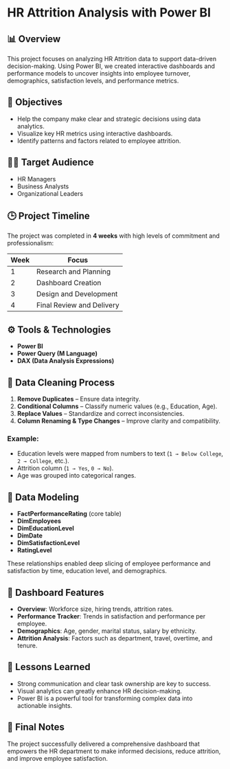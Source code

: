
# HR Attrition Analysis with Power BI

## 📊 Overview

This project focuses on analyzing HR Attrition data to support data-driven decision-making. Using Power BI, we created interactive dashboards and performance models to uncover insights into employee turnover, demographics, satisfaction levels, and performance metrics.

## 🎯 Objectives

- Help the company make clear and strategic decisions using data analytics.
- Visualize key HR metrics using interactive dashboards.
- Identify patterns and factors related to employee attrition.

## 🧑‍💼 Target Audience

- HR Managers
- Business Analysts
- Organizational Leaders

## 🕒 Project Timeline

The project was completed in **4 weeks** with high levels of commitment and professionalism:

| Week | Focus                      |
|------|----------------------------|
| 1    | Research and Planning      |
| 2    | Dashboard Creation         |
| 3    | Design and Development     |
| 4    | Final Review and Delivery  |

## ⚙️ Tools & Technologies

- **Power BI**
- **Power Query (M Language)**
- **DAX (Data Analysis Expressions)**

## 🧹 Data Cleaning Process

1. **Remove Duplicates** – Ensure data integrity.
2. **Conditional Columns** – Classify numeric values (e.g., Education, Age).
3. **Replace Values** – Standardize and correct inconsistencies.
4. **Column Renaming & Type Changes** – Improve clarity and compatibility.

### Example:
- Education levels were mapped from numbers to text (`1 → Below College`, `2 → College`, etc.).
- Attrition column (`1 → Yes`, `0 → No`).
- Age was grouped into categorical ranges.

## 🧠 Data Modeling

- **FactPerformanceRating** (core table)
- **DimEmployees**
- **DimEducationLevel**
- **DimDate**
- **DimSatisfactionLevel**
- **RatingLevel**

These relationships enabled deep slicing of employee performance and satisfaction by time, education level, and demographics.

## 📌 Dashboard Features

- **Overview**: Workforce size, hiring trends, attrition rates.
- **Performance Tracker**: Trends in satisfaction and performance per employee.
- **Demographics**: Age, gender, marital status, salary by ethnicity.
- **Attrition Analysis**: Factors such as department, travel, overtime, and tenure.

## 🧾 Lessons Learned

- Strong communication and clear task ownership are key to success.
- Visual analytics can greatly enhance HR decision-making.
- Power BI is a powerful tool for transforming complex data into actionable insights.

## 🏁 Final Notes

The project successfully delivered a comprehensive dashboard that empowers the HR department to make informed decisions, reduce attrition, and improve employee satisfaction.
